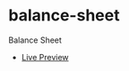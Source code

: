 # balance-sheet
 Balance Sheet
  <ul>
 <li>
 <a href="https://codringavan.github.io/balance-sheet/">Live Preview</a>
 </li>
 </ul>
